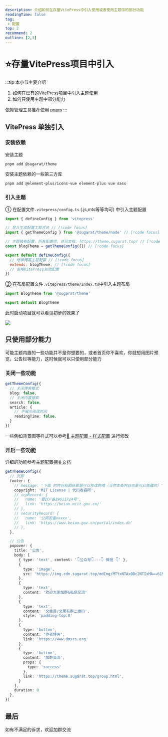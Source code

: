 ```yaml
---
description: 介绍如何在存量VitePress中引入使用或者使用主题中的部分功能
readingTime: false
tag:
 - 配置
top: 2
recommend: 2
outline: [2,3]
---
```

# ⭐️存量VitePress项目中引入

:::tip 本小节主要介绍
1. 如何在已有的VitePress项目中引入主题使用
2. 如何只使用主题中部分能力

依赖管理工具推荐使用 [pnpm](https://pnpm.io/zh/cli/run)
:::
## VitePress 单独引入
### 安装依赖
安装主题
```sh
pnpm add @sugarat/theme
```

安装主题依赖的一些第三方库
```sh
pnpm add @element-plus/icons-vue element-plus vue sass
```

### 引入主题
① 在配置文件`.vitepress/config.ts` (.js,mts等等均可) 中引入主题配置
```js
import { defineConfig } from 'vitepress'

// 导入生成配置工具方法 // [!code focus]
import { getThemeConfig } from '@sugarat/theme/node' // [!code focus]

// 主题独有配置，所有配置项，详见文档: https://theme.sugarat.top/ // [!code focus]
const blogTheme = getThemeConfig({}) // [!code focus]

export default defineConfig({
  // 继承博客主题配置 // [!code focus]
  extends: blogTheme, // [!code focus]
  // 省略VitePress其他配置
})
```

② 在布局配置文件`.vitepress/theme/index.ts`中引入主题布局
```ts
import BlogTheme from '@sugarat/theme'

export default BlogTheme
```

此时启动项目就可以看见初步的效果了

![](https://img.cdn.sugarat.top/mdImg/MTY5NTk5NjYzMDU5MQ==695996630591)

## 只使用部分能力
可能主题内置的一些功能并不是你想要的，或者首页你不喜欢，你就想用图片预览，公告栏等能力，这时候就可以只使用部分能力

### 关闭一些功能
```ts
getThemeConfig({
  // 关闭博客模式
  blog: false,
  // 关闭内置搜索
  search: false,
  article: {
    // 不展示阅读时间
    readingTime: false,
  }
})
```

一些例如背景图等样式可以参考[🔧 主题配置 - 样式配置](./style.md) 进行修改

### 开启一些功能
详细的功能参考[主题配置相关文档](https://theme.sugarat.top/?tag=%E9%85%8D%E7%BD%AE&type=info)
```ts
getThemeConfig({
  // 页脚
  footer: {
    // message: '下面 的内容和图标都是可以修改的噢（当然本条内容也是可以隐藏的）',
    copyright: 'MIT License | 代码收容所',
    // icpRecord: {
    //   name: '蜀ICP备19011724号',
    //   link: 'https://beian.miit.gov.cn/'
    // },
    // securityRecord: {
    //   name: '公网安备xxxxx',
    //   link: 'https://www.beian.gov.cn/portal/index.do'
    // },
  },

  // 公告
  popover: {
    title: '公告',
    body: [
      { type: 'text', content: '👇公众号👇---👇 微信 👇' },
      {
        type: 'image',
        src: 'https://img.cdn.sugarat.top/mdImg/MTYxNTAxODc2NTIxMA==615018765210~fmt.webp'
      },
      {
        type: 'text',
        content: '欢迎大家加群&私信交流'
      },
      {
        type: 'text',
        content: '文章首/文尾有群二维码',
        style: 'padding-top:0'
      },
      {
        type: 'button',
        content: '作者博客',
        link: 'https://www.dmsrs.org'
      },
      {
        type: 'button',
        content: '加群交流',
        props: {
          type: 'success'
        },
        link: 'https://theme.sugarat.top/group.html',
      }
    ],
    duration: 0
  },
})
```

## 最后
如有不满足的诉求，欢迎加群交流

